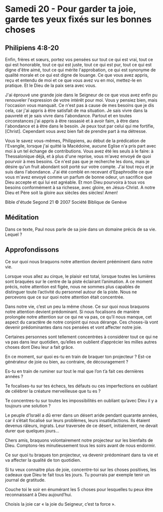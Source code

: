 # Samedi 20 - Pour garder ta joie, garde tes yeux fixés sur les bonnes choses

## Philipiens 4:8-20

Enfin, frères et sœurs, portez vos pensées sur tout ce qui est vrai, tout ce qui est honorable, tout ce qui est juste, tout ce qui est pur, tout ce qui est digne d'être aimé, tout ce qui mérite l'approbation, ce qui est synonyme de qualité morale et ce qui est digne de louange. Ce que vous avez appris, reçu et entendu de moi et ce que vous avez vu en moi, mettez-le en pratique. Et le Dieu de la paix sera avec vous.

J'ai éprouvé une grande joie dans le Seigneur de ce que vous avez enfin pu renouveler l'expression de votre intérêt pour moi. Vous y pensiez bien, mais l'occasion vous manquait. Ce n'est pas à cause de mes besoins que je dis cela, car j'ai appris à être satisfait de ma situation. Je sais vivre dans la pauvreté et je sais vivre dans l'abondance. Partout et en toutes circonstances j'ai appris à être rassasié et à avoir faim, à être dans l'abondance et à être dans le besoin. Je peux tout par celui qui me fortifie, [Christ]. Cependant vous avez bien fait de prendre part à ma détresse.

Vous le savez vous-mêmes, Philippiens, au début de la prédication de l'Evangile, lorsque j'ai quitté la Macédoine, aucune Eglise n'a pris part avec moi à un tel échange de contributions. Vous avez été les seuls à le faire: à Thessalonique déjà, et à plus d'une reprise, vous m'avez envoyé de quoi pourvoir à mes besoins. Ce n'est pas que je recherche les dons, mais je désire qu'un fruit abondant soit porté sur votre compte. J'ai tout reçu et je suis dans l'abondance. J'ai été comblé en recevant d'Epaphrodite ce que vous m'avez envoyé comme un parfum de bonne odeur, un sacrifice que Dieu accepte et qui lui est agréable. Et mon Dieu pourvoira à tous vos besoins conformément à sa richesse, avec gloire, en Jésus-Christ. A notre Dieu et Père soit la gloire aux siècles des siècles! Amen!

Bible d'étude Segond 21
© 2007 Société Biblique de Genève

## Méditation

Dans ce texte, Paul nous parle de sa joie dans un domaine précis de sa vie.
Lequel ?

## Approfondissons

Ce sur quoi nous braquons notre attention devient prééminent dans notre vie.

Lorsque vous allez au cirque, le plaisir est total, lorsque toutes les lumières sont braquées sur le centre de la piste éclairant l’animation. A ce moment précis, notre attention est figée, nous ne sommes plus capables de distinguer toute l’activité du personnel autour de la piste. Nous ne percevons que ce sur quoi notre attention était concentrée.

Dans notre vie, c’est un peu la même chose. Ce sur quoi nous braquons notre attention devient prédominant. Si nous focalisons de manière prolongée notre attention sur ce qui ne va pas, ce qu’il nous manque, cet aspect du caractère de notre conjoint qui nous dérange. Ces choses-là vont devenir prédominantes dans nos pensées et vont affecter notre joie.

Certaines personnes sont tellement concentrées à considérer tout ce qui ne va pas dans leur quotidien, qu’elles en oublient d’apprécier les milles autres choses dont Dieu leur a fait grâce.

En ce moment, sur quoi es-tu en train de braquer ton projecteur ? Est-ce générateur de joie ou bien, au contraire, de découragement ?

Es-tu en train de ruminer sur tout le mal que l’on t’a fait ces dernières années ?

Te focalises-tu sur tes échecs, tes défauts ou ces imperfections en oubliant de célébrer la créature merveilleuse que tu es ?

Te concentres-tu sur toutes les impossibilités en oubliant qu’avec Dieu il y a toujours une solution ?

Le peuple d’Israël a dû errer dans un désert aride pendant quarante années, car il s’était focalisé sur leurs problèmes, leurs insatisfactions. Ils étaient devenus râleurs, ingrats. Leur traversée de ce désert, initialement, ne devait durer que quelques jours…

Chers amis, braquons volontairement notre projecteur sur les bienfaits de Dieu. Comptons-les minutieusement tous les soirs avant de nous endormir.

Ce sur quoi tu braques ton projecteur, va devenir prédominant dans ta vie et va affecter la qualité de ton quotidien.

Si tu veux connaitre plus de joie, concentre-toi sur les choses positives, les cadeaux que Dieu te fait tous les jours. Tu pourrais par exemple tenir un journal de gratitude.

Couche toi le soir en énumérant les 5 choses pour lesquelles tu peux être reconnaissant à Dieu aujourd’hui.

Choisis la joie car « la joie du Seigneur, c’est ta force ».
